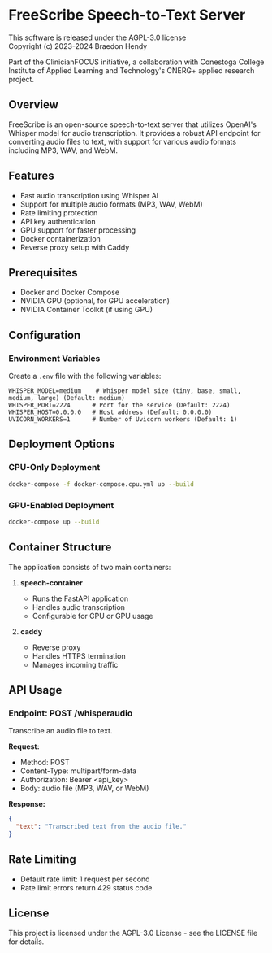 # FreeScribe Speech-to-Text Server

This software is released under the AGPL-3.0 license  
Copyright (c) 2023-2024 Braedon Hendy

Part of the ClinicianFOCUS initiative, a collaboration with Conestoga College Institute of Applied Learning and Technology's CNERG+ applied research project.

## Overview

FreeScribe is an open-source speech-to-text server that utilizes OpenAI's Whisper model for audio transcription. It provides a robust API endpoint for converting audio files to text, with support for various audio formats including MP3, WAV, and WebM.

## Features

- Fast audio transcription using Whisper AI
- Support for multiple audio formats (MP3, WAV, WebM)
- Rate limiting protection
- API key authentication
- GPU support for faster processing
- Docker containerization
- Reverse proxy setup with Caddy

## Prerequisites

- Docker and Docker Compose
- NVIDIA GPU (optional, for GPU acceleration)
- NVIDIA Container Toolkit (if using GPU)

## Configuration

### Environment Variables

Create a `.env` file with the following variables:

```env
WHISPER_MODEL=medium    # Whisper model size (tiny, base, small, medium, large) (Default: medium)
WHISPER_PORT=2224      # Port for the service (Default: 2224)
WHISPER_HOST=0.0.0.0   # Host address (Default: 0.0.0.0)
UVICORN_WORKERS=1      # Number of Uvicorn workers (Default: 1)
```

## Deployment Options

### CPU-Only Deployment

```bash
docker-compose -f docker-compose.cpu.yml up --build
```

### GPU-Enabled Deployment

```bash
docker-compose up --build
```

## Container Structure

The application consists of two main containers:

1. **speech-container**

   - Runs the FastAPI application
   - Handles audio transcription
   - Configurable for CPU or GPU usage

2. **caddy**
   - Reverse proxy
   - Handles HTTPS termination
   - Manages incoming traffic

## API Usage

### Endpoint: POST /whisperaudio

Transcribe an audio file to text.

**Request:**

- Method: POST
- Content-Type: multipart/form-data
- Authorization: Bearer <api_key>
- Body: audio file (MP3, WAV, or WebM)

**Response:**

```json
{
  "text": "Transcribed text from the audio file."
}
```

## Rate Limiting

- Default rate limit: 1 request per second
- Rate limit errors return 429 status code

## License

This project is licensed under the AGPL-3.0 License - see the LICENSE file for details.
